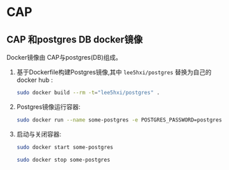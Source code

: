 
# CAP
## CAP 和postgres DB docker镜像 

Docker镜像由 CAP与postgres(DB)组成。

1. 基于Dockerfile构建Postgres镜像,其中 `lee5hxi/postgres` 替换为自己的docker hub :

	```bash
	sudo docker build --rm -t="lee5hxi/postgres" .
	```

2. Postgres镜像运行容器:

	```bash
	sudo docker run --name some-postgres -e POSTGRES_PASSWORD=postgres -d -p 5432 lee5hxi/postgres
	```
3. 启动与关闭容器:

	```bash
	sudo docker start some-postgres
	```
	```bash
	sudo docker stop some-postgres
	```

